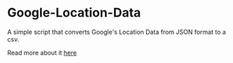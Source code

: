 # Google-Location-Data
A simple script that converts Google's Location Data from JSON format to a csv.

Read more about it [here](https://python-everything.com/post/136/Google-is-tracking-you%2C-and-you-can-pitch-in-to-analyse-the-data%21.html)
